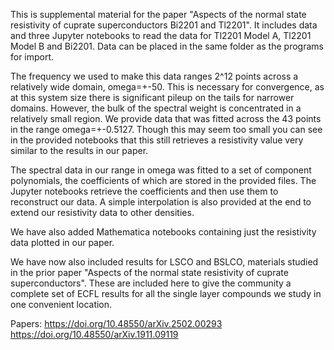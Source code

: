 This is supplemental material for the paper "Aspects of the normal state resistivity of cuprate superconductors Bi2201 and Tl2201". It includes data and three Jupyter notebooks to read the data for Tl2201 Model A, Tl2201 Model B and Bi2201. Data can be placed in the same folder as the programs for import.

The frequency we used to make this data ranges 2^12 points across a relatively wide domain, omega=+-50. This is necessary for convergence, as at this system size there is significant pileup on the tails for narrower domains. However, the bulk of the spectral weight is concentrated in a relatively small region. We provide data that was fitted across the 43 points in the range omega=+-0.5127. Though this may seem too small you can see in the provided notebooks that this still retrieves a resistivity value very similar to the results in our paper.

The spectral data in our range in omega was fitted to a set of component polynomials, the coefficients of which are stored in the provided files. The Jupyter notebooks retrieve the coefficients and then use them to reconstruct our data. A simple interpolation is also provided at the end to extend our resistivity data to other densities. 

We have also added Mathematica notebooks containing just the resistivity data plotted in our paper.

We have now also included results for LSCO and BSLCO, materials studied in the prior paper "Aspects of the normal state resistivity of cuprate superconductors". These are included here to give the community a complete set of ECFL results for all the single layer compounds we study in one convenient location.

Papers:
https://doi.org/10.48550/arXiv.2502.00293
https://doi.org/10.48550/arXiv.1911.09119
